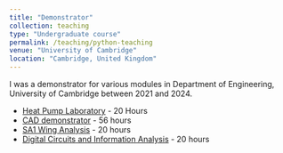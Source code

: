 ```yaml
---
title: "Demonstrator"
collection: teaching
type: "Undergraduate course"
permalink: /teaching/python-teaching
venue: "University of Cambridge"
location: "Cambridge, United Kingdom"
---
```


I was a demonstrator for various modules in Department of Engineering, University of Cambridge between 2021 and 2024.

* [Heat Pump Laboratory](https://teaching.eng.cam.ac.uk/content/part-ib-coursework-labs-overview) - 20 Hours
* [CAD demonstrator](https://teaching.eng.cam.ac.uk/content/engineering-tripos-part-ia-computer-aided-design-2020-21) - 56 hours
* [SA1 Wing Analysis](https://teaching.eng.cam.ac.uk/content/engineering-tripos-part-iia-project-sa1-aircraft-wing-analysis-2023-24) - 20 hours
* [Digital Circuits and Information Analysis](https://teaching.eng.cam.ac.uk/content/engineering-tripos-part-ia-1p3-digital-circuits-and-information-processing-2021-22) - 20 hours